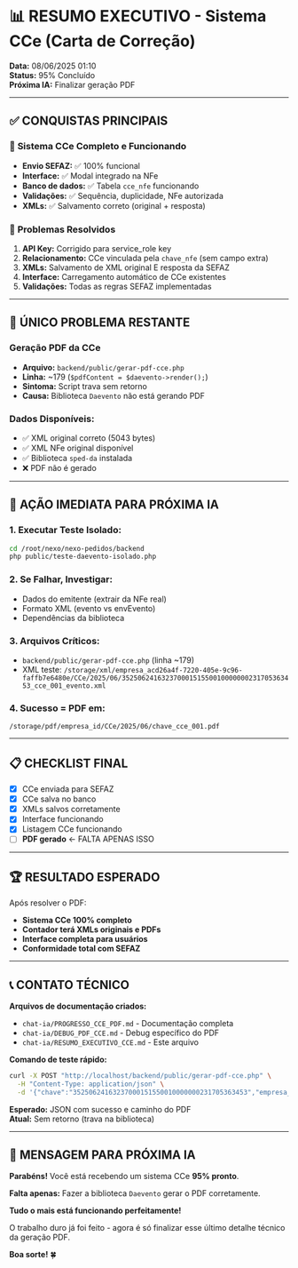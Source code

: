 # 📊 RESUMO EXECUTIVO - Sistema CCe (Carta de Correção)

**Data:** 08/06/2025 01:10  
**Status:** 95% Concluído  
**Próxima IA:** Finalizar geração PDF  

---

## ✅ CONQUISTAS PRINCIPAIS

### 🎯 **Sistema CCe Completo e Funcionando**
- **Envio SEFAZ:** ✅ 100% funcional
- **Interface:** ✅ Modal integrado na NFe
- **Banco de dados:** ✅ Tabela `cce_nfe` funcionando
- **Validações:** ✅ Sequência, duplicidade, NFe autorizada
- **XMLs:** ✅ Salvamento correto (original + resposta)

### 🔧 **Problemas Resolvidos**
1. **API Key:** Corrigido para service_role key
2. **Relacionamento:** CCe vinculada pela `chave_nfe` (sem campo extra)
3. **XMLs:** Salvamento de XML original E resposta da SEFAZ
4. **Interface:** Carregamento automático de CCe existentes
5. **Validações:** Todas as regras SEFAZ implementadas

---

## 🚨 ÚNICO PROBLEMA RESTANTE

### **Geração PDF da CCe**
- **Arquivo:** `backend/public/gerar-pdf-cce.php`
- **Linha:** ~179 (`$pdfContent = $daevento->render();`)
- **Sintoma:** Script trava sem retorno
- **Causa:** Biblioteca `Daevento` não está gerando PDF

### **Dados Disponíveis:**
- ✅ XML original correto (5043 bytes)
- ✅ XML NFe original disponível
- ✅ Biblioteca `sped-da` instalada
- ❌ PDF não é gerado

---

## 🎯 AÇÃO IMEDIATA PARA PRÓXIMA IA

### **1. Executar Teste Isolado:**
```bash
cd /root/nexo/nexo-pedidos/backend
php public/teste-daevento-isolado.php
```

### **2. Se Falhar, Investigar:**
- Dados do emitente (extrair da NFe real)
- Formato XML (evento vs envEvento)
- Dependências da biblioteca

### **3. Arquivos Críticos:**
- `backend/public/gerar-pdf-cce.php` (linha ~179)
- XML teste: `/storage/xml/empresa_acd26a4f-7220-405e-9c96-faffb7e6480e/CCe/2025/06/35250624163237000151550010000000231705363453_cce_001_evento.xml`

### **4. Sucesso = PDF em:**
`/storage/pdf/empresa_id/CCe/2025/06/chave_cce_001.pdf`

---

## 📋 CHECKLIST FINAL

- [x] CCe enviada para SEFAZ
- [x] CCe salva no banco
- [x] XMLs salvos corretamente
- [x] Interface funcionando
- [x] Listagem CCe funcionando
- [ ] **PDF gerado** ← FALTA APENAS ISSO

---

## 🏆 RESULTADO ESPERADO

Após resolver o PDF:
- **Sistema CCe 100% completo**
- **Contador terá XMLs originais e PDFs**
- **Interface completa para usuários**
- **Conformidade total com SEFAZ**

---

## 📞 CONTATO TÉCNICO

**Arquivos de documentação criados:**
- `chat-ia/PROGRESSO_CCE_PDF.md` - Documentação completa
- `chat-ia/DEBUG_PDF_CCE.md` - Debug específico do PDF
- `chat-ia/RESUMO_EXECUTIVO_CCE.md` - Este arquivo

**Comando de teste rápido:**
```bash
curl -X POST "http://localhost/backend/public/gerar-pdf-cce.php" \
  -H "Content-Type: application/json" \
  -d '{"chave":"35250624163237000151550010000000231705363453","empresa_id":"acd26a4f-7220-405e-9c96-faffb7e6480e","sequencia":1}'
```

**Esperado:** JSON com sucesso e caminho do PDF  
**Atual:** Sem retorno (trava na biblioteca)

---

## 🚀 MENSAGEM PARA PRÓXIMA IA

**Parabéns!** Você está recebendo um sistema CCe **95% pronto**. 

**Falta apenas:** Fazer a biblioteca `Daevento` gerar o PDF corretamente.

**Tudo o mais está funcionando perfeitamente!** 

O trabalho duro já foi feito - agora é só finalizar esse último detalhe técnico da geração PDF.

**Boa sorte!** 🍀
